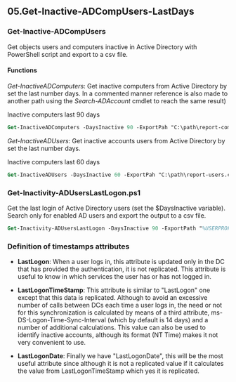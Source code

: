 ## 05.Get-Inactive-ADCompUsers-LastDays

### **Get-Inactive-ADCompUsers**

Get objects users and computers inactive in Active Directory with PowerShell script and export to a csv file.

#### Functions
*Get-InactiveADComputers*: Get inactive computers from Active Directory by set the last number days. In a commented manner reference is also made to another path using the *Search-ADAccount* cmdlet to reach the same result)

Inactive computers last 90 days
```ps
Get-InactiveADComputers -DaysInactive 90 -ExportPah "C:\path\report-computers.csv"
```
*Get-InactiveADUsers*: Get inactive accounts users from Active Directory by set the last number days.

Inactive computers last 60 days
```ps
Get-InactiveADUsers -DaysInactive 60 -ExportPah "C:\path\report-users.csv"
```

### **Get-Inactivity-ADUsersLastLogon.ps1**

Get the last login of Active Directory users (set the $DaysInactive variable). Search only for enabled AD users and export the output to a csv file.
```ps
Get-Inactivity-ADUsersLastLogon -DaysInactive 90 -ExportPath "%USERPROFILE%\Desktop\ADUsersLastLogon.csv"
```

### Definition of timestamps attributes

- **LastLogon**: When a user logs in, this attribute is updated only in the DC that has provided the authentication, it is not replicated. This attribute is useful to know in which services the user has or has not logged in.

- **LastLogonTimeStamp**: This attribute is similar to "LastLogon" one except that this data is replicated. Although to avoid an excessive number of calls between DCs each time a user logs in, the need or not for this synchronization is calculated by means of a third attribute, ms-DS-Logon-Time-Sync-Interval (which by default is 14 days) and a number of additional calculations. This value can also be used to identify inactive accounts, although its format (NT Time) makes it not very convenient to use.

- **LastLogonDate**: Finally we have "LastLogonDate", this will be the most useful attribute since although it is not a replicated value if it calculates the value from LastLogonTimeStamp which yes it is replicated.
